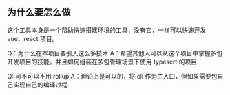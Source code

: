 ## 为什么要怎么做

这个工具本身是一个帮助快速搭建环境的工具，没有它，一样可以快速开发 vue、react 项目。

Q：为什么在本项目要引入这么多技术
A：希望其他人可以从这个项目中掌握多包开发项目的技能。并且如何组装在多包管理场景下使用 typescrt 的项目

Q: 可不可以不用 rollup
A：理论上是可以的，将 cli 作为主入口，但如果需要包自己实现自己的编译过程
